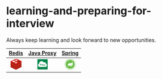 # learning-and-preparing-for-interview
Always keep learning and look forward to new opportunities.

|[Redis](./redis.md)|[Java Proxy](./java_proxy_and_cglib.md)|[Spring](./spring.md)|
|:------:|:------:|:------:|
|<img height="30" width="30" src="./imgs/redis/redis-small.png" />|<img height="30" width="30" src="./imgs/javaProxy/small-proxy.png" />|<img height="30" width="30" src="./imgs/spring/icon-spring-framework.svg" />|
